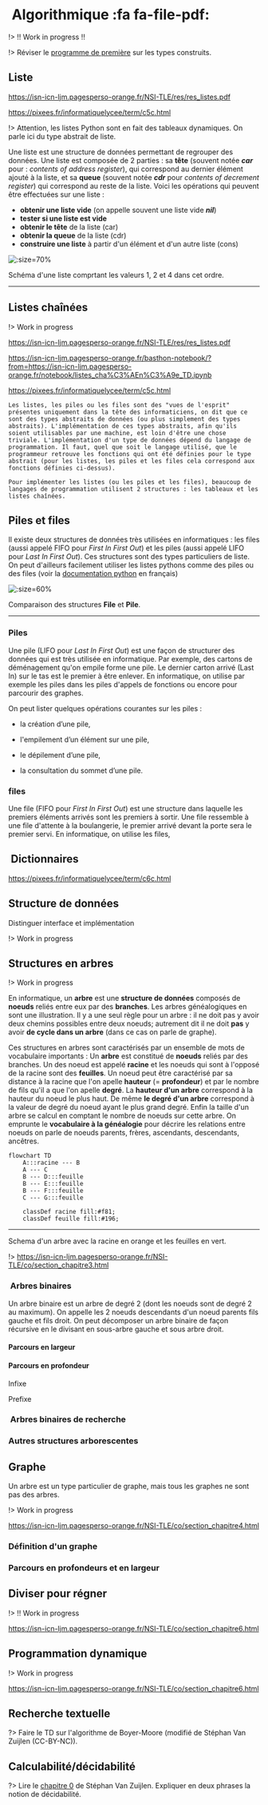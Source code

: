 #  Algorithmique <span onclick="window.print()" class="pdf-link"> :fa fa-file-pdf:</span>

!> !! Work in progress !!

!> Réviser le [programme de première](../premiere/types_construits.md) sur les types construits.

## Liste 

https://isn-icn-ljm.pagesperso-orange.fr/NSI-TLE/res/res_listes.pdf

https://pixees.fr/informatiquelycee/term/c5c.html


!> Attention, les listes Python sont en fait des tableaux dynamiques. On parle ici du type abstrait de liste.

Une liste est une structure de données permettant de regrouper des données. Une liste est composée de 2 parties : sa **tête** (souvent notée ***car*** pour : *contents of address register*), qui correspond au dernier élément ajouté à la liste, et sa **queue** (souvent notée ***cdr*** pour *contents of decrement register*) qui correspond au reste de la liste. Voici les opérations qui peuvent être effectuées sur une liste :

- **obtenir une liste vide** (on appelle souvent une liste vide ***nil***)
- **tester si une liste est vide** 
- **obtenir le tête** de la liste (car)
- **obtenir la queue** de la liste (cdr)
- **construire une liste** à partir d'un élément et d'un autre liste (cons)


![](../_img/schema_liste.png ":size=70%")

<p class="center-p"> Schéma d'une liste comprtant les valeurs 1, 2 et 4 dans cet ordre.</p>

---


## Listes chaînées

!> Work in progress

https://isn-icn-ljm.pagesperso-orange.fr/NSI-TLE/res/res_listes.pdf

https://isn-icn-ljm.pagesperso-orange.fr/basthon-notebook/?from=https://isn-icn-ljm.pagesperso-orange.fr/notebook/listes_cha%C3%AEn%C3%A9e_TD.ipynb



https://pixees.fr/informatiquelycee/term/c5c.html

    Les listes, les piles ou les files sont des "vues de l'esprit" présentes uniquement dans la tête des informaticiens, on dit que ce sont des types abstraits de données (ou plus simplement des types abstraits). L'implémentation de ces types abstraits, afin qu'ils soient utilisables par une machine, est loin d'être une chose triviale. L'implémentation d'un type de données dépend du langage de programmation. Il faut, quel que soit le langage utilisé, que le programmeur retrouve les fonctions qui ont été définies pour le type abstrait (pour les listes, les piles et les files cela correspond aux fonctions définies ci-dessus).

    Pour implémenter les listes (ou les piles et les files), beaucoup de langages de programmation utilisent 2 structures : les tableaux et les listes chaînées.



## Piles et files

Il existe deux structures de données très utilisées en informatiques : les files (aussi appelé FIFO pour *First In First Out*) et les piles (aussi appelé LIFO pour *Last In First Out*). Ces structures sont des types particuliers de liste. On peut d'ailleurs facilement utiliser les listes pythons comme des piles ou des files (voir la [documentation python](https://docs.python.org/fr/3/tutorial/datastructures.html#using-lists-as-stacks) en français) 


![](../_img/fifo_lifo.png ":size=60%")

<p class="center-p"> Comparaison des structures <b>File</b> et <b>Pile</b>.</p>

---



### Piles

Une pile (LIFO pour *Last In First Out*) est une façon de structurer des données qui est très utilisée en informatique. Par exemple, des cartons de déménagement qu'on empile forme une pile. Le dernier carton arrivé (Last In) sur le tas est le premier à être enlever. 
En informatique, on utilise par exemple les piles dans les piles d'appels de fonctions ou encore pour parcourir des graphes.

On peut lister quelques opérations courantes sur les piles :

- la création d’une pile,

- l'empilement d’un élément sur une pile,

- le dépilement d’une pile,

- la consultation du sommet d’une pile.

### files

Une file (FIFO pour *First In First Out*) est une structure dans laquelle les premiers éléments arrivés sont les premiers à sortir. Une file ressemble à une file d'attente à la boulangerie, le premier arrivé devant la porte sera le premier servi. En informatique, on utilise les files,  


##  Dictionnaires

https://pixees.fr/informatiquelycee/term/c6c.html


## Structure de données

Distinguer interface et implémentation 

!> Work in progress


## Structures en arbres

!> Work in progress

En informatique, un **arbre** est une **structure de données** composés de **noeuds** reliés entre eux par des **branches**. Les arbres généalogiques en sont une illustration. Il y a une seul règle pour un arbre : il ne doit pas y avoir deux chemins possibles entre deux noeuds; autrement dit il ne doit **pas** y avoir **de cycle dans un arbre** (dans ce cas on parle de graphe).

Ces structures en arbres sont caractérisés par un ensemble de mots de vocabulaire importants : 
Un **arbre** est constitué de **noeuds** reliés par des branches. Un des noeud est appelé **racine** et les noeuds qui sont à l'opposé de la racine sont des **feuilles**. Un noeud peut être caractérisé par sa distance à la racine que l'on apelle **hauteur** (= **profondeur**) et par le nombre de fils qu'il a que l'on apelle **degré**. La **hauteur d'un arbre** correspond à la hauteur du noeud le plus haut. De même **le degré d'un arbre** correspond à la valeur de degré du noeud ayant le plus grand degré. Enfin la taille d'un arbre se calcul en comptant le nombre de noeuds sur cette arbre. On emprunte le **vocabulaire à la généalogie** pour décrire les relations entre noeuds on parle de noeuds parents, frères, ascendants, descendants, ancêtres.


<div style="margin:auto">

```mermaid
flowchart TD
    A:::racine --- B
    A --- C
    B --- D:::feuille
    B --- E:::feuille
    B --- F:::feuille
    C --- G:::feuille

    classDef racine fill:#f81;
    classDef feuille fill:#196;
```

---

<p class="center-p"> Schema d'un arbre avec la racine en orange et les feuilles en vert.</p>



!> https://isn-icn-ljm.pagesperso-orange.fr/NSI-TLE/co/section_chapitre3.html


###  Arbres binaires

Un arbre binaire est un arbre de degré 2 (dont les noeuds sont de degré 2 au maximum). On appelle les 2 noeuds descendants d'un noeud parents fils gauche et fils droit. On peut décomposer un arbre binaire de façon récursive en le divisant en sous-arbre gauche et sous arbre droit. 

#### Parcours en largeur

#### Parcours en profondeur


Infixe

Prefixe




###  Arbres binaires de recherche

### Autres structures arborescentes

## Graphe

Un arbre est un type particulier de graphe, mais tous les graphes ne sont pas des arbres.

!> Work in progress

https://isn-icn-ljm.pagesperso-orange.fr/NSI-TLE/co/section_chapitre4.html

### Définition d'un graphe

### Parcours en profondeurs et en largeur

## Diviser pour régner

!> !! Work in progress

https://isn-icn-ljm.pagesperso-orange.fr/NSI-TLE/co/section_chapitre6.html


## Programmation dynamique

!> Work in progress

https://isn-icn-ljm.pagesperso-orange.fr/NSI-TLE/co/section_chapitre6.html

## Recherche textuelle

?> Faire le TD sur l'algorithme de Boyer-Moore (modifié de Stéphan Van Zuijlen (CC-BY-NC)).

## Calculabilité/décidabilité

?> Lire le [chapitre 0](https://isn-icn-ljm.pagesperso-orange.fr/NSI-TLE/co/section_chapitre0.html) de Stéphan Van Zuijlen. Expliquer en deux phrases la notion de décidabilité.
